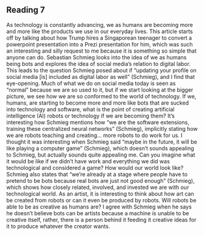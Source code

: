 ## Reading 7
As technology is constantly advancing, we as humans are becoming more and more like the products we use in our everyday lives. This article starts off by talking about how Trump hires a Singaporean teenager to convert a powerpoint presentation into a Prezi presentation for him, which was such an interesting and silly request to me because it is something so simple that anyone can do. Sebastian Schmieg looks into the idea of we as humans being bots and explores the idea of social media’s relation to digital labor. This leads to the question Schmieg posed about if “updating your profile on social media [is] included as digital labor as well” (Schmieg), and I find that eye-opening. Much of what we do on social media today is seen as “normal” because we are so used to it, but if we start looking at the bigger picture, we see how we are so conformed to the world of technology. 
If we, humans, are starting to become more and more like bots that are sucked into technology and software, what is the point of creating artificial intelligence (AI) robots or technology if we are becoming them? It’s interesting how Schmieg mentions how “we are the software extensions, training these centralized neural networks” (Schmieg), implicitly stating how we are robots teaching and creating… more robots to do work for us. I thought it was interesting when Schmieg said “maybe in the future, it will be like playing a computer game” (Schmieg), which doesn’t sounds appealing to Schmieg, but actually sounds quite appealing me. 
Can you imagine what it would be like if we didn’t have work and everything we did was technological and considered a game? How would our world look like? Schmieg also states that “we’re already at a stage where people have to pretend to be bots because real bots are just not good enough” (Schmieg), which shows how closely related, involved, and invested we are with our technological world. As an artist, it is interesting to think about how art can be created from robots or can it even be produced by robots. Will robots be able to be as creative as humans are? I agree with Schmieg when he says he doesn’t believe bots can be artists because a machine is unable to be creative itself, rather, there is a person behind it feeding it creative ideas for it to produce whatever the creator wants. 
